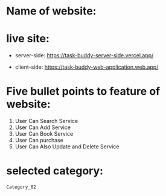 # Name of website: 

# live site: 
* server-side: https://task-buddy-server-side.vercel.app/

* client-side: https://task-buddy-web-application.web.app/

# Five bullet points to feature of website:

1. User Can Search Service
2. User Can Add Service
3. User Can Book Service
4. User Can purchase
5. User Can Also Update and Delete Service

 # selected category: 
    Category_02